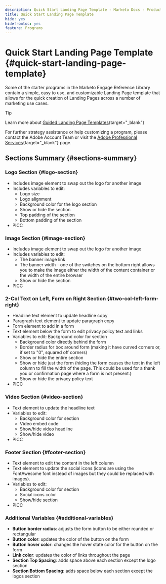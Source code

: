```yaml
---
description: Quick Start Landing Page Template - Marketo Docs - Product Documentation
title: Quick Start Landing Page Template
hide: yes
hidefromtoc: yes
feature: Programs
---
```

# Quick Start Landing Page Template {#quick-start-landing-page-template}

Some of the starter programs in the Marketo Engage Reference Library contain a simple, easy to use, and customizable Landing Page template that allows for the quick creation of Landing Pages across a number of marketing use cases.

>[!TIP]
>
>Learn more about [Guided Landing Page Templates](/help/marketo/product-docs/demand-generation/landing-pages/landing-page-templates/create-a-guided-landing-page-template.md){target="_blank"}

For further strategy assistance or help customizing a program, please contact the Adobe Account Team or visit the [Adobe Professional Services](https://business.adobe.com/customers/consulting-services/main.html){target="_blank"} page.

## Sections Summary {#sections-summary}

### Logo Section {#logo-section}

* Includes image element to swap out the logo for another image
* Includes variables to edit:
  * Logo size
  * Logo alignment
  * Background color for the logo section
  * Show or hide the section
  * Top padding of the section
  * Bottom padding of the section
* PICC
 
### Image Section {#image-section}

* Includes image element to swap out the logo for another image 
* Includes variables to edit: 
  * The banner image link 
  * The banner width - one of the switches on the bottom right allows you to make the image either the width of the content container or the width of the entire browser 
  * Show or hide the section 
* PICC
 
### 2-Col Text on Left, Form on Right Section {#two-col-left-form-right}

* Headline text element to update headline copy 
* Paragraph text element to update paragraph copy 
* Form element to add in a form 
* Text element below the form to edit privacy policy text and links  
* Variables to edit: 
   Background color for section 
  * Background color directly behind the form 
  * Border radius for box around form (making it have curved corners or, if set to "0", squared off corners) 
  * Show or hide the entire section 
  * Show or hide just the form (hiding the form causes the text in the left column to fill the width of the page. This could be used for a thank you or confirmation page where a form is not present.) 
  * Show or hide the privacy policy text 
* PICC

### Video Section {#video-section}

* Text element to update the headline text
* Variables to edit:
  * Background color for section
  * Video embed code
  * Show/hide video headline
  * Show/hide video
* PICC
 
### Footer Section {#footer-section}

* Text element to edit the content in the left column 
* Text element to update the social icons (icons are using the FontAwesome font instead of images but they could be replaced with images). 
* Variables to edit: 
  * Background color for section 
  * Social icons color 
  * Show/hide section 
* PICC

### Additional Variables {#additional-variables}
 
* **Button border radius**: adjusts the form button to be either rounded or rectangular 
* **Button color**: updates the color of the button on the form 
* **Button hover color**: changes the hover state color for the button on the form 
* **Link color**: updates the color of links throughout the page 
* **Section Top Spacing**: adds space above each section except the logo section 
* **Section Bottom Spacing**: adds space below each section except the logos section 
